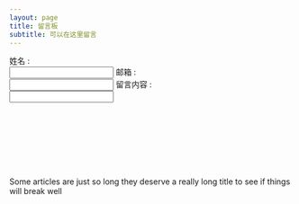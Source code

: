 ```yaml
---
layout: page
title: 留言板
subtitle: 可以在这里留言
---
```



 <div class="kk" style="wiidth:900px; height:266px;margin:0 auto">
 <div class="cl" style="margin:0 auto; width:600px;height:200px;">

 姓名 : <br><input type="text">
 邮箱 : <br><input type="text">
 留言内容 : <br><input type="text">
 </div>
   <br>Some articles are just so long they deserve a really long title to see if things will break well
  
 </div>

